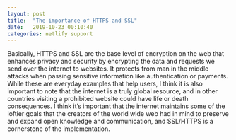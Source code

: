 ```yaml
---
layout: post
title:  "The importance of HTTPS and SSL"
date:   2019-10-23 00:10:40
categories: netlify support
---
```

Basically, HTTPS and SSL are the base level of encryption on the web that enhances privacy and security by encrypting the data and requests we send over the internet to websites. It protects from man in the middle attacks when passing sensitive information like authentication or payments. While these are everyday examples that help users, I think it is also important to note that the internet is a truly global resource, and in other countries visiting a prohibited website could have life or death consequences. I think it’s important that the internet maintains some of the loftier goals that the creators of the world wide web had in mind to preserve and expand open knowledge and communication, and SSL/HTTPS is a cornerstone of the implementation.
